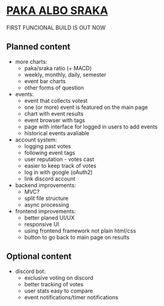 # [PAKA ALBO SRAKA](https://pakaalbosraka.top)

FIRST FUNCIONAL BUILD IS OUT NOW
## Planned content

- more charts:
    - paka/sraka ratio (+ MACD)
    - weekly, monthly, daily, semester
    - event bar charts
    - other forms of question
- events:
    - event that collects votest
    - one (or more) event is featured on the main page
    - chart with event results
    - event browser with tags
    - page with interface for logged in users to add events
    - historical events avaliable
- account system:
    - logging past votes
    - following event tags
    - user reputation - votes cast
    - easier to keep track of votes
    - log in with google (oAuth2)
    - link discord account
- backend improvements:
    - MVC?
    - split file structure
    - async processing
- frontend improvements:
    - better planed UI/UX
    - responsive UI
    - using frontend framework not plain html/css
    - button to go back to main page on results

 ## Optional content
 
- discord bot:
    - exclusive voting on discord
    - better tracking of votes
    - user stats easy to compare
    - event notifications/timer notifications
  
